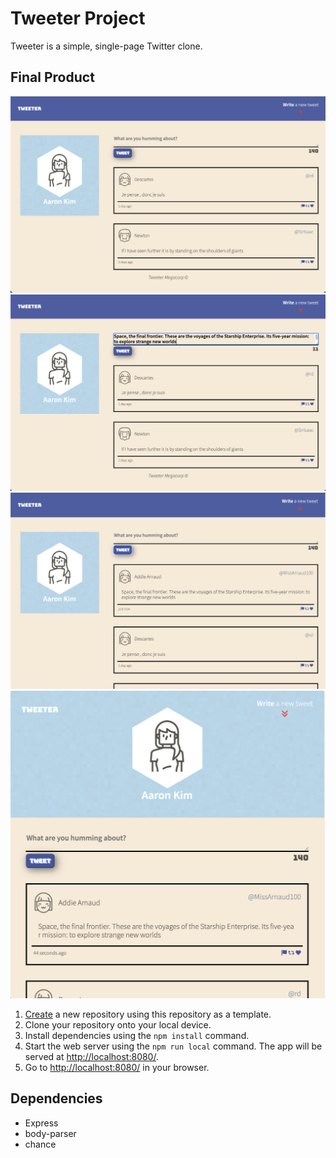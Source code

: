 # Tweeter Project

Tweeter is a simple, single-page Twitter clone.

## Final Product

!["Screenshot of main page"](https://github.com/aaron-s-kim/tweeter/blob/master/docs/desktop-page.png)
!["Screenshot of tweet compose box"](https://github.com/aaron-s-kim/tweeter/blob/master/docs/tweet-character-counter.png)
!["Screenshot of tweet posted via ajax request"](https://github.com/aaron-s-kim/tweeter/blob/master/docs/ajax-request.png)
!["Screenshot of responsive page design"](https://github.com/aaron-s-kim/tweeter/blob/master/docs/responsive-design.png)

1. [Create](https://docs.github.com/en/repositories/creating-and-managing-repositories/creating-a-repository-from-a-template) a new repository using this repository as a template.
2. Clone your repository onto your local device.
3. Install dependencies using the `npm install` command.
3. Start the web server using the `npm run local` command. The app will be served at <http://localhost:8080/>.
4. Go to <http://localhost:8080/> in your browser.

## Dependencies

- Express
- body-parser
- chance

